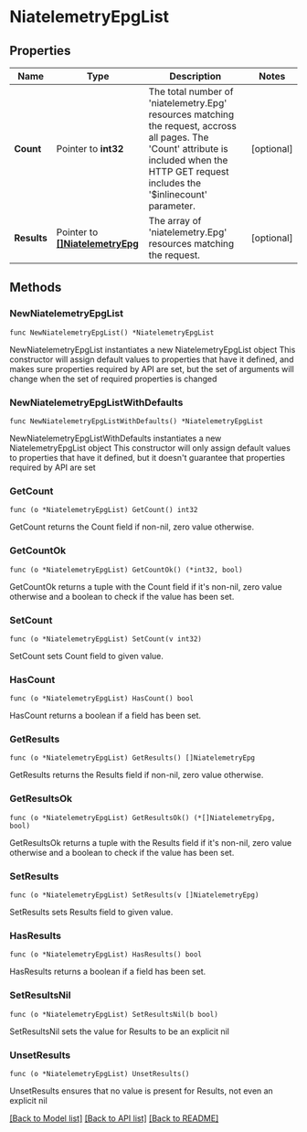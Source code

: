 # NiatelemetryEpgList

## Properties

Name | Type | Description | Notes
------------ | ------------- | ------------- | -------------
**Count** | Pointer to **int32** | The total number of &#39;niatelemetry.Epg&#39; resources matching the request, accross all pages. The &#39;Count&#39; attribute is included when the HTTP GET request includes the &#39;$inlinecount&#39; parameter. | [optional] 
**Results** | Pointer to [**[]NiatelemetryEpg**](niatelemetry.Epg.md) | The array of &#39;niatelemetry.Epg&#39; resources matching the request. | [optional] 

## Methods

### NewNiatelemetryEpgList

`func NewNiatelemetryEpgList() *NiatelemetryEpgList`

NewNiatelemetryEpgList instantiates a new NiatelemetryEpgList object
This constructor will assign default values to properties that have it defined,
and makes sure properties required by API are set, but the set of arguments
will change when the set of required properties is changed

### NewNiatelemetryEpgListWithDefaults

`func NewNiatelemetryEpgListWithDefaults() *NiatelemetryEpgList`

NewNiatelemetryEpgListWithDefaults instantiates a new NiatelemetryEpgList object
This constructor will only assign default values to properties that have it defined,
but it doesn't guarantee that properties required by API are set

### GetCount

`func (o *NiatelemetryEpgList) GetCount() int32`

GetCount returns the Count field if non-nil, zero value otherwise.

### GetCountOk

`func (o *NiatelemetryEpgList) GetCountOk() (*int32, bool)`

GetCountOk returns a tuple with the Count field if it's non-nil, zero value otherwise
and a boolean to check if the value has been set.

### SetCount

`func (o *NiatelemetryEpgList) SetCount(v int32)`

SetCount sets Count field to given value.

### HasCount

`func (o *NiatelemetryEpgList) HasCount() bool`

HasCount returns a boolean if a field has been set.

### GetResults

`func (o *NiatelemetryEpgList) GetResults() []NiatelemetryEpg`

GetResults returns the Results field if non-nil, zero value otherwise.

### GetResultsOk

`func (o *NiatelemetryEpgList) GetResultsOk() (*[]NiatelemetryEpg, bool)`

GetResultsOk returns a tuple with the Results field if it's non-nil, zero value otherwise
and a boolean to check if the value has been set.

### SetResults

`func (o *NiatelemetryEpgList) SetResults(v []NiatelemetryEpg)`

SetResults sets Results field to given value.

### HasResults

`func (o *NiatelemetryEpgList) HasResults() bool`

HasResults returns a boolean if a field has been set.

### SetResultsNil

`func (o *NiatelemetryEpgList) SetResultsNil(b bool)`

 SetResultsNil sets the value for Results to be an explicit nil

### UnsetResults
`func (o *NiatelemetryEpgList) UnsetResults()`

UnsetResults ensures that no value is present for Results, not even an explicit nil

[[Back to Model list]](../README.md#documentation-for-models) [[Back to API list]](../README.md#documentation-for-api-endpoints) [[Back to README]](../README.md)


